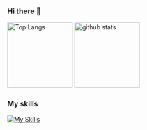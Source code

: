 ### Hi there 👋

<p align="left"> 
  <img alt="Top Langs" height="150px" src="https://github-readme-stats.vercel.app/api/top-langs/?username=Knots-study&show_icons=true&theme=dark" />
  <img alt="github stats" height="150px" src="https://github-readme-stats.vercel.app/api?username=Knots-study&theme=dark&show_icons=ture" />
</p>

### My skills
[![My Skills](https://skillicons.dev/icons?i=linux,aws,docker,mysql,sqlite,nginx,fastapi,flask,cpp,dart,fortran,go,py&theme=dark)](https://skillicons.dev)

<!--
**Knots-study/Knots-study** is a ✨ _special_ ✨ repository because its `README.md` (this file) appears on your GitHub profile.

Here are some ideas to get you started:

- 🔭 I’m currently working on ...
- 🌱 I’m currently learning ...
- 👯 I’m looking to collaborate on ...
- 🤔 I’m looking for help with ...
- 💬 Ask me about ...
- 📫 How to reach me: ...
- 😄 Pronouns: ...
- ⚡ Fun fact: ...
-->
